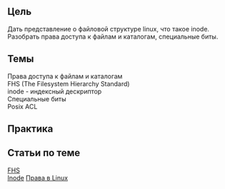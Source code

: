 ## Цель  
Дать представление о файловой структуре linux, что такое inode. Разобрать права доступа к файлам и каталогам, специальные биты.

## Темы
Права доступа к файлам и каталогам  
FHS (The Filesystem Hierarchy Standard)  
inode - индексный дескриптор  
Специальные биты  
Posix ACL  

## Практика 

## Статьи по теме
[FHS](https://ru.wikipedia.org/wiki/FHS)  
[Inode](https://ru.bmstu.wiki/Inode_(%D0%98%D0%BD%D0%B4%D0%B5%D0%BA%D1%81%D0%BD%D1%8B%D0%B9_%D0%94%D0%B5%D1%81%D0%BA%D1%80%D0%B8%D0%BF%D1%82%D0%BE%D1%80))   
[Права в Linux](https://habr.com/ru/post/469667/)  
